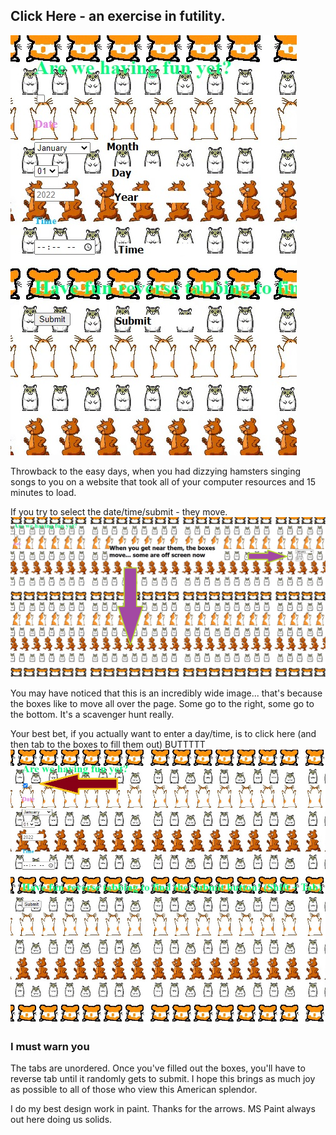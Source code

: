 ## Click Here - an exercise in futility.

![site](original.jpg "an image of the site")

Throwback to the easy days, when you had dizzying hamsters singing songs to you on a website that took all of your computer resources and 15 minutes to load. 

If you try to select the date/time/submit - they move.
![moved](MOVE.jpg "super wide image showing where the date box has moved")

You may have noticed that this is an incredibly wide image... that's because the boxes like to move all over the page. Some go to the right, some go to the bottom. It's a scavenger hunt really. 

Your best bet, if you actually want to enter a day/time, is to click here (and then tab to the boxes to fill them out) BUTTTTT
![didyouHarry](box.jpg "check the box on the hamsters belly")

### I must warn you
The tabs are unordered. Once you've filled out the boxes, you'll have to reverse tab until it randomly gets to submit. I hope this brings as much joy as possible to all of those who view this American splendor.

I do my best design work in paint. Thanks for the arrows. MS Paint always out here doing us solids. 